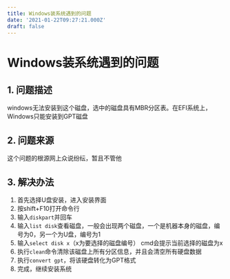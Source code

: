 ```yaml
---
title: Windows装系统遇到的问题
date: '2021-01-22T09:27:21.000Z'
draft: false
---
```


# Windows装系统遇到的问题

## 1. 问题描述

windows无法安装到这个磁盘，选中的磁盘具有MBR分区表。在EFI系统上，Windows只能安装到GPT磁盘

## 2. 问题来源

这个问题的根源网上众说纷纭，暂且不管他

## 3. 解决办法

1. 首先选择U盘安装，进入安装界面
2. 按shift+F10打开命令行
3. 输入`diskpart`并回车
4. 输入`list disk`查看磁盘，一般会出现两个磁盘，一个是机器本身的磁盘，编号为0，另一个为U盘，编号为1
5. 输入`select disk x`（x为要选择的磁盘编号） cmd会提示当前选择的磁盘为x
6. 执行`clean`命令清除该磁盘上所有分区信息，并且会清空所有硬盘数据
7. 执行`convert gpt`，将该硬盘转化为GPT格式
8. 完成，继续安装系统

